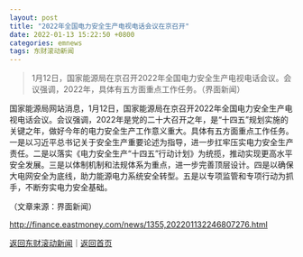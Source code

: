 ```yaml
---
layout: post
title: "2022年全国电力安全生产电视电话会议在京召开"
date: 2022-01-13 15:22:50 +0800
categories: emnews
tags: 东财滚动新闻
---
```

> 1月12日，国家能源局在京召开2022年全国电力安全生产电视电话会议。会议强调，2022年，具体有五方面重点工作任务。（界面新闻）

<p>国家能源局网站消息，1月12日，国家能源局在京召开2022年全国电力安全生产电视电话会议。会议强调，2022年是党的二十大召开之年，是“十四五”规划实施的关键之年，做好今年的电力安全生产工作意义重大。具体有五方面重点工作任务。一是以习近平总书记关于安全生产重要论述为指导，进一步扛牢压实电力安全生产责任。二是以落实《电力安全生产“十四五”行动计划》为统揽，推动实现更高水平安全发展。三是以体制机制和法规体系为重点，进一步完善顶层设计。四是以确保大电网安全为底线，助力能源电力系统安全转型。五是以专项监管和专项行动为抓手，不断夯实电力安全基础。</p><p class="em_media">（文章来源：界面新闻）</p>

<http://finance.eastmoney.com/news/1355,202201132246807276.html>

[返回东财滚动新闻](//finews.withounder.com/emnews/)｜[返回首页](//finews.withounder.com/)